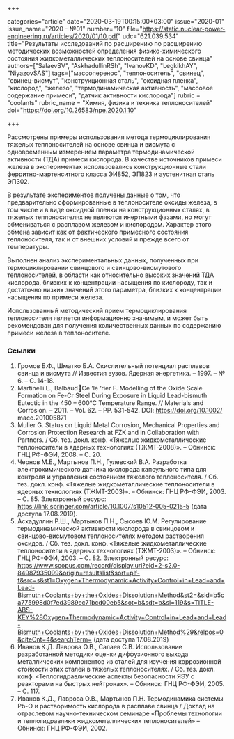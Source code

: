 +++

categories="article"
date="2020-03-19T00:15:00+03:00"
issue="2020-01"
issue_name="2020 - №01"
number="10"
file="https://static.nuclear-power-engineering.ru/articles/2020/01/10.pdf"
udc="621.039.534"
title="Результаты исследований по расширению по расширению методических возможностей определения физико-химического состояния жидкометаллических теплоносителей на основе свинца"
authors=["SalaevSV", "AskhadullinRSh", "IvanovKD", "LegkikhAY", "NiyazovSAS"]
tags=["массоперенос", "теплоноситель", "свинец", "свинец-висмут", "конструкционная сталь", "оксидная пленка", "кислород", "железо", "термодинамическая активность", "массовое содержание примеси", "датчик активности кислорода"]
rubric = "coolants"
rubric_name = "Химия, физика и техника теплоносителей"
doi="https://doi.org/10.26583/npe.2020.1.10"

+++

Рассмотрены примеры использования метода термоциклирования тяжелых теплоносителей на основе свинца и висмута с одновременным измерением параметра термодинамической активности (ТДА) примеси кислорода. В качестве источников примеси железа в экспериментах использовались конструкционные стали ферритно-мартенситного класса ЭИ852, ЭП823 и аустенитная сталь ЭП302.

В результате экспериментов получены данные о том, что предварительно сформированные в теплоносителе оксиды железа, в том числе и в виде оксидной пленки на конструкционных сталях, в тяжелых теплоносителях не являются инертными фазами, но могут обмениваться с расплавом железом и кислородом. Характер этого обмена зависит как от фактического примесного состояния теплоносителя, так и от внешних условий и прежде всего от температуры. 

Выполнен анализ экспериментальных данных, полученных при термоциклировании свинцового и свинцово-висмутового теплоносителей, в области как относительно высоких значений ТДА кислорода, близких к концентрации насыщения по кислороду, так и достаточно низких значений этого параметра, близких к концентрации насыщения по примеси железа. 

Использованный методический прием термоциклирования теплоносителя является информационно значимым, и может быть рекомендован для получения количественных данных по содержанию примеси железа в теплоносителе.

### Ссылки

1. Громов Б.Ф., Шматко Б.А. Окислительный потенциал расплавов свинца и висмута // Известия вузов. Ядерная энергетика. – 1997. – № 6. – С. 14-18. 
2. Martinelli L., BalbaudCe ’le ’rier  F. Modelling of the Oxide Scale Formation on Fe-Cr Steel During Exposure in Liquid Lead-bismuth Eutectic in the 450 – 600°C Temperature Range. // Materials and Corrosion. – 2011. – Vol. 62. – PP. 531-542. DOI: https://doi.org/10.1002/ maco.201005871 
3. Mulier G. Status on Liquid Metal Corrosion, Mechanical Properties and Corrosion Protection Research at FZK and in Collaboration with Partners. / Сб. тез. докл. конф. «Тяжелые жидкометаллические теплоносители в ядерных технологиях (ТЖМТ-2008)». – Обнинск: ГНЦ РФ-ФЭИ, 2008. – С. 20. 
4. Чернов М.Е., Мартынов П.Н., Гулевский В.А. Разработка электрохимического датчика кислорода капсульного типа для контроля и управления состоянием тяжелого теплоносителя. / Сб. тез. докл. конф. «Тяжелые жидкометаллические теплоносители в ядерных технологиях (ТЖМТ-2003)». – Обнинск: ГНЦ РФ-ФЭИ, 2003. – С. 85. Электронный ресурс: https://link.springer.com/article/10.1007/s10512-005-0215-5 (дата доступа 17.08.2019). 
5. Асхадуллин Р.Ш., Мартынов П.Н., Сысоев Ю.М. Регулирование термодинамической активности кислорода в свинцовом и свинцово-висмутовом теплоносителях методом растворения оксидов. / Сб. тез. докл. конф. «Тяжелые жидкометаллические теплоносители в ядерных технологиях (ТЖМТ-2003)». – Обнинск: ГНЦ РФ-ФЭИ, 2003. – С. 82. Электронный ресурс: https://www.scopus.com/record/display.uri?eid=2-s2.0-84987935099&origin=resultslist&sort=plf-f&src=s&st1=Oxygen+Thermodynamic+Activity+Control+in+Lead+and+Lead-Bismuth+Coolants+by+the+Oxides+Dissolution+Method&st2=&sid=b5ca775998d0f7ed3989ec71bcd00eb5&sot=b&sdt=b&sl=119&s=TITLE-ABS-KEY%28Oxygen+Thermodynamic+Activity+Control+in+Lead+and+Lead-Bismuth+Coolants+by+the+Oxides+Dissolution+Method%29&relpos=0&citeCnt=4&searchTerm= (дата доступа 17.08.2019) 
6. Иванов К.Д. Лаврова О.В., Салаев С.В. Использование разработанной методики оценки диффузионного выхода металлических компонентов из сталей для изучения коррозионной стойкости этих сталей в тяжелых теплоносителях. / Сб. тез. докл. конф. «Теплогидравлические аспекты безопасности ЯЭУ с реакторами на быстрых нейтронах». – Обнинск: ГНЦ РФ-ФЭИ, 2005. – С. 117. 
7. Иванов К.Д., Лаврова О.В., Мартынов П.Н. Термодинамика системы Pb-О и растворимость кислорода в расплаве свинца / Доклад на отраслевом научно-техническом семинаре «Проблемы технологии и теплогидравлики жидкометаллических теплоносителей» – Обнинск: ГНЦ РФ-ФЭИ, 2002. 